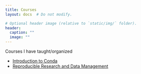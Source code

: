 ```yaml
---
title: Courses
layout: docs  # Do not modify.

# Optional header image (relative to `static/img/` folder).
header:
  caption: ""
  image: ""
---
```


Courses I have taught/organized

- [Introduction to Conda](https://maxibor.github.io/conda-presentation)
- [Reproducible Research and Data Management](https://rrdm-shh.github.io)
